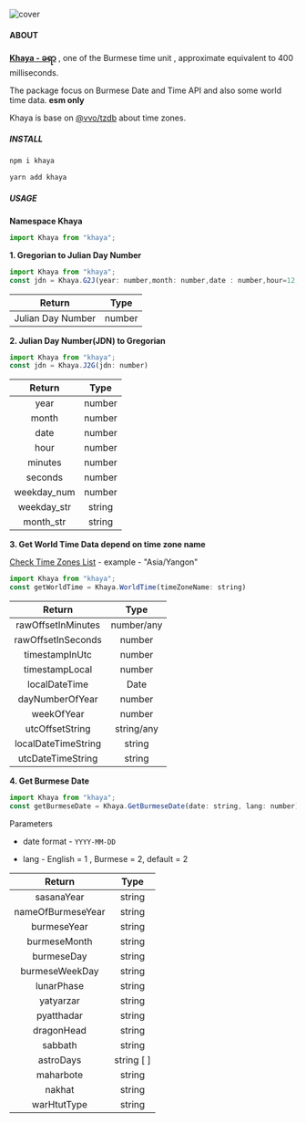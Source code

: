 ![cover](https://pub-d94f06e647584b8496cac0d43a6fecfb.r2.dev/images/KhayaCover.jpg)

#### ABOUT

**[Khaya - ခရာ](https://en.wikipedia.org/wiki/Burmese_calendar#:~:text=4%20seconds-,khaya,-%E1%80%81%E1%80%9B%E1%80%AC)** , one of the Burmese time unit , approximate equivalent to 400 milliseconds.

The package focus on Burmese Date and Time API and also some world time data. **esm only**

Khaya is base on  [@vvo/tzdb](https://github.com/vvo/tzdb) about time zones.

##### INSTALL 

```bash
npm i khaya
```

```bash
yarn add khaya
```


##### USAGE

**Namespace Khaya**

```javascript
import Khaya from "khaya";
```

**1. Gregorian to Julian Day Number**

```javascript
import Khaya from "khaya";
const jdn = Khaya.G2J(year: number,month: number,date : number,hour=12,minutes=0,seconds=0)
```

| Return |  Type  | 
|:------:|:------:|
| Julian Day Number   | number |        



**2. Julian Day Number(JDN) to  Gregorian**


```javascript
import Khaya from "khaya";
const jdn = Khaya.J2G(jdn: number)
```

|  Return |  Type  |
|:-------:|:------:|
| year    | number |
| month   | number |
| date    | number |
| hour    | number |
| minutes | number |
| seconds | number |
| weekday_num | number |
|  weekday_str | string |
|  month_str | string |

**3. Get World Time Data depend on time zone name**

[Check Time Zones List](https://github.com/phothinmg/khaya/wiki/Time-Zones-List-generated-by-@vvo-tzdb)  - example -  "Asia/Yangon"

```javascript
import Khaya from "khaya";
const getWorldTime = Khaya.WorldTime(timeZoneName: string)
```

|        Return       |    Type    |
|:-------------------:|:----------:|
| rawOffsetInMinutes  | number/any |
| rawOffsetInSeconds  |   number   |
| timestampInUtc      |   number   |
| timestampLocal      |   number   |
| localDateTime       |    Date    |
| dayNumberOfYear     |   number   |
| weekOfYear          |   number   |
| utcOffsetString     | string/any |
| localDateTimeString |   string   |
| utcDateTimeString   |   string   |


**4. Get Burmese Date**

```javascript
import Khaya from "khaya";
const getBurmeseDate = Khaya.GetBurmeseDate(date: string, lang: number)
```
Parameters 
  - date format - `YYYY-MM-DD`

  - lang - English = 1 , Burmese = 2, default = 2



|       Return      |    Type   |
|:-----------------:|:---------:|
| sasanaYear        |  string   |
| nameOfBurmeseYear |   string  |
| burmeseYear       |   string  |
| burmeseMonth      |   string  |
| burmeseDay        |   string  |
| burmeseWeekDay    |   string  |
| lunarPhase        |   string  |
| yatyarzar         |   string  |
| pyatthadar        |   string  |
| dragonHead        |   string  |
| sabbath           |   string  |
| astroDays         | string [ ] |
| maharbote         |   string  |
| nakhat            |   string  |
| warHtutType       |   string  |











